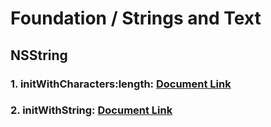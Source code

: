 # Foundation / Strings and Text
## NSString
### 1. initWithCharacters:length: [Document Link](https://developer.apple.com/documentation/foundation/nsstring/1410997-initwithcharacters?language=objc)

### 2. initWithString: [Document Link](https://developer.apple.com/documentation/foundation/nsstring/1411293-initwithstring?language=objc)
